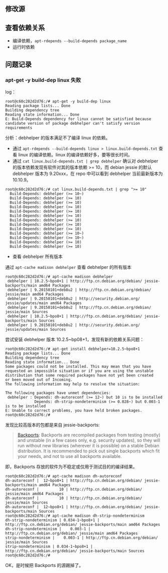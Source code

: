 ##  修改源

## 查看依赖关系

* 编译依赖，`apt-rdepends --build-depends package_name`
* 运行时依赖

## 问题记录
### apt-get -y build-dep linux 失败

log：

```
root@c60c282d2d76:/# apt-get -y build-dep linux
Reading package lists... Done
Building dependency tree       
Reading state information... Done
E: Build-Depends dependency for linux cannot be satisfied because candidate version of package debhelper can't satisfy version requirements
```

分析：debhelper 的版本满足不了编译 linux 的依赖。

* 通过 `apt-rdepends --build-depends linux > linux.build-depends.txt` 查看 linux 的编译依赖。linux 的编译依赖好多，要等很长时间。
* 通过 `cat linux.build-depends.txt | grep debhelper` 确认对 debhelper 的版本依赖发现有软件对其的版本依赖 >= 10，而 debian jessie 的默认 debhelper 版本为 9.20xxx，在 repo 中可以看到 debhelper 当前最新版本为 10.10.9。

```
root@c60c282d2d76:/# cat linux.build-depends.txt | grep ">= 10"  
  Build-Depends: debhelper (>= 10~)
  Build-Depends: debhelper (>= 10)
  Build-Depends: debhelper (>= 10)
  Build-Depends: debhelper (>= 10)
  Build-Depends: debhelper (>= 10)
  Build-Depends: debhelper (>= 10)
  Build-Depends: debhelper (>= 10)
  Build-Depends: debhelper (>= 10)
  Build-Depends: debhelper (>= 10)
  Build-Depends: debhelper (>= 10~)
  Build-Depends: debhelper (>= 10~)
  Build-Depends: debhelper (>= 10)
  Build-Depends: debhelper (>= 10)
```

* 查看 debhelper 所有版本

通过 `apt-cache madison debhelper` 查看 debhelper 的所有版本

```
root@c60c282d2d76:/# apt-cache madison debhelper
 debhelper | 10.2.5~bpo8+1 | http://ftp.cn.debian.org/debian/ jessie-backports/main amd64 Packages
 debhelper | 9.20150101+deb8u2 | http://ftp.cn.debian.org/debian/ jessie/main amd64 Packages
 debhelper | 9.20150101+deb8u2 | http://security.debian.org/ jessie/updates/main amd64 Packages
 debhelper | 9.20150101+deb8u2 | http://ftp.cn.debian.org/debian/ jessie/main Sources
 debhelper | 10.2.5~bpo8+1 | http://ftp.cn.debian.org/debian/ jessie-backports/main Sources
 debhelper | 9.20150101+deb8u2 | http://security.debian.org/ jessie/updates/main Sources
```

尝试安装 debhelper 版本 10.2.5~bp08+1，发现有新的依赖关系问题：

```
root@c60c282d2d76:/# apt-get install debhelper=10.2.5~bpo8+1
Reading package lists... Done
Building dependency tree       
Reading state information... Done
Some packages could not be installed. This may mean that you have
requested an impossible situation or if you are using the unstable
distribution that some required packages have not yet been created
or been moved out of Incoming.
The following information may help to resolve the situation:

The following packages have unmet dependencies:
 debhelper : Depends: dh-autoreconf (>= 12~) but 10 is to be installed
             Depends: dh-strip-nondeterminism (>= 0.028~) but 0.003-1 is to be installed
E: Unable to correct problems, you have held broken packages.
root@c60c282d2d76:/# 
```

发现比较高版本的包都是来自 jessie-backports:

> [Backports](https://wiki.debian.org/Backports): Backports are recompiled packages from testing (mostly) and unstable (in a few cases only, e.g. security updates), so they will run without new libraries (wherever it is possible) on a stable Debian distribution. It is recommended to pick out single backports which fit your needs, and not to use all backports available.

即，Backports 存放的软件为不稳定或仅用于测试目的的编译结果。

```
root@c60c282d2d76:/# apt-cache madison dh-autoreconf        
dh-autoreconf |  12~bpo8+1 | http://ftp.cn.debian.org/debian/ jessie-backports/main amd64 Packages
dh-autoreconf |         10 | http://ftp.cn.debian.org/debian/ jessie/main amd64 Packages
dh-autoreconf |         10 | http://ftp.cn.debian.org/debian/ jessie/main Sources
dh-autoreconf |  12~bpo8+1 | http://ftp.cn.debian.org/debian/ jessie-backports/main Sources
root@c60c282d2d76:/# apt-cache madison dh-strip-nondeterminism 
dh-strip-nondeterminism | 0.034-1~bpo8+1 | http://ftp.cn.debian.org/debian/ jessie-backports/main amd64 Packages
dh-strip-nondeterminism |    0.003-1 | http://ftp.cn.debian.org/debian/ jessie/main amd64 Packages
strip-nondeterminism |    0.003-1 | http://ftp.cn.debian.org/debian/ jessie/main Sources
strip-nondeterminism | 0.034-1~bpo8+1 | http://ftp.cn.debian.org/debian/ jessie-backports/main Sources
root@c60c282d2d76:/# 
```

OK，是时候把 Backports 的源踢掉了。
